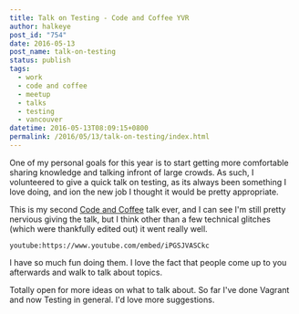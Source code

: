 ```yaml
---
title: Talk on Testing - Code and Coffee YVR
author: halkeye
post_id: "754"
date: 2016-05-13
post_name: talk-on-testing
status: publish
tags:
  - work
  - code and coffee
  - meetup
  - talks
  - testing
  - vancouver
datetime: 2016-05-13T08:09:15+0800
permalink: /2016/05/13/talk-on-testing/index.html
---
```


One of my personal goals for this year is to start getting more comfortable sharing knowledge and talking infront of large crowds. As such, I volunteered to give a quick talk on testing, as its always been something I love doing, and ion the new job I thought it would be pretty appropriate.

This is my second [Code and Coffee](https://www.meetup.com/Code-Coffee-Vancouver/) talk ever, and I can see I'm still pretty nervious giving the talk, but I think other than a few technical glitches (which were thankfully edited out) it went really well.

`youtube:https://www.youtube.com/embed/iPGSJVASCkc`

I have so much fun doing them. I love the fact that people come up to you afterwards and walk to talk about topics.

Totally open for more ideas on what to talk about. So far I've done Vagrant and now Testing in general. I'd love more suggestions.
